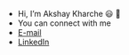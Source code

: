- Hi, I’m Akshay Kharche :smiley: :wave:
- You can connect with me
-  [E-mail](akshaykharche07@gmail.com)
-  [LinkedIn](https://www.linkedin.com/in/akshaykharche/)
<!---
kharche07/kharche07 is a ✨ special ✨ repository because its `README.md` (this file) appears on your GitHub profile.
You can click the Preview link to take a look at your changes.
--->
